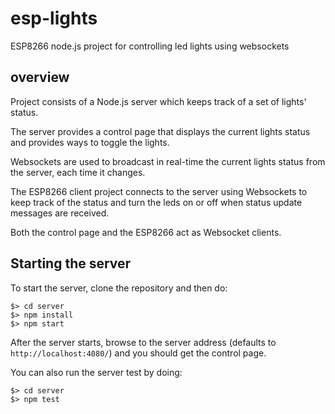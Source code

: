 # esp-lights
ESP8266 node.js project for controlling led lights using websockets

## overview
Project consists of a Node.js server which keeps track of a set of lights' status.

The server provides a control page that displays the current lights status and provides ways to toggle the lights.

Websockets are used to broadcast in real-time the current lights status from the server, each time it changes.

The ESP8266 client project connects to the server using Websockets to keep track of the status and turn the leds on or off when status update messages are received.

Both the control page and the ESP8266 act as Websocket clients.

## Starting the server
To start the server, clone the repository and then do:
```
$> cd server
$> npm install
$> npm start
```

After the server starts, browse to the server address (defaults to ```http://localhost:4080/```) and you should get the control page.

You can also run the server test by doing:
```
$> cd server
$> npm test
```
